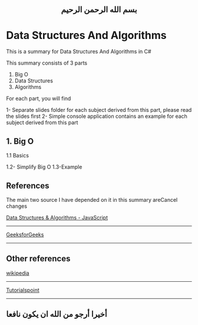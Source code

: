 
 <H2 align="center">
بسم الله الرحمن الرحيم
</h2>


# Data Structures And Algorithms

This is a summary for Data Structures And Algorithms in C#

This summary consists of 3 parts 
1. Big O
2. Data Structures
3. Algorithms

For each part, you will find

1- Separate slides folder for each subject derived from this part, please read the slides first
2- Simple console application contains an example for each subject derived from this part

## 1. Big O
   1.1 Basics
   
   1.2- Simplify Big O
   1.3-Example

## References

The main two source I have depended on it in this summary areCancel changes

<a href="https://www.udemy.com/course/data-structures-algorithms-javascript/?utm_source=adwords&utm_medium=udemyads&utm_campaign=DataStructures_v.PROF_la.EN_cc.ROW&utm_content=deal4584&utm_term=_._ag_121857712297_._ad_535397282070_._kw__._de_c_._dm__._pl__._ti_dsa-1187478350545_._li_21458_._pd__._&matchtype=b&gclid=CjwKCAjw7fuJBhBdEiwA2lLMYfvdXOiYBIGE04hdJ_8spgck4FoaYnjdAVm2f-Vl_CvyYIMpAANXgxoCDT8QAvD_BwE">Data Structures & Algorithms - JavaScript</a><hr>
<a href="https://www.geeksforgeeks.org/">GeeksforGeeks</a><hr>

## Other references
<a href="https://www.wikipedia.org/">wikipedia</a><hr>
<a href="https://www.tutorialspoint.com/index.htm">Tutorialspoint</a><hr>


## أخيرا أرجو من الله ان يكون نافعا
